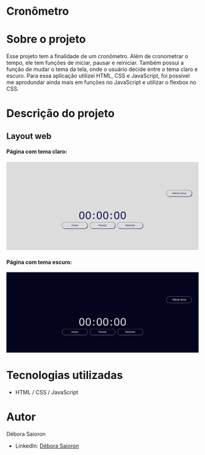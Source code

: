 # Cronômetro

# Sobre o projeto

Esse projeto tem a finalidade de um cronômetro. Além de cronometrar o tempo, ele tem funções de iniciar, pausar e reiniciar. Também possui a função de mudar o tema da tela, onde o usuário decide entre o tema claro e escuro. Para essa aplicação utilizei HTML, CSS e JavaScript, foi possível me aprodundar ainda mais em funções no JavaScript e utilizar o flexbox no CSS.

# Descrição do projeto

## Layout web
#### Página com tema claro:

![Web index](https://github.com/saiorond/cronometro/blob/main/imagens/screencapture-127-0-0-1-5500-2022-07-16-17_34_14.png)

#### Página com tema escuro:

![Web required](https://github.com/saiorond/cronometro/blob/main/imagens/screencapture-127-0-0-1-5500-2022-07-16-17_34_27.png)

# Tecnologias utilizadas

- HTML / CSS / JavaScript

# Autor

Débora Saioron

- LinkedIn: [Débora Saioron](https://www.linkedin.com/in/deborasaioron/)
